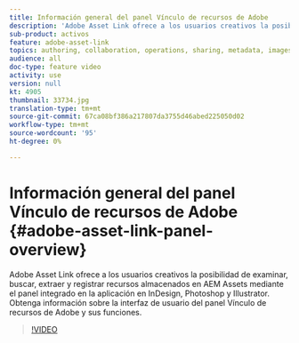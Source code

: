 ```yaml
---
title: Información general del panel Vínculo de recursos de Adobe
description: 'Adobe Asset Link ofrece a los usuarios creativos la posibilidad de examinar, buscar, extraer y registrar recursos almacenados en AEM Assets mediante el panel integrado en la aplicación en InDesign, Photoshop y Illustrator. Obtenga información sobre la interfaz de usuario del panel Vínculo de recursos de Adobe y sus funciones. '
sub-product: activos
feature: adobe-asset-link
topics: authoring, collaboration, operations, sharing, metadata, images
audience: all
doc-type: feature video
activity: use
version: null
kt: 4905
thumbnail: 33734.jpg
translation-type: tm+mt
source-git-commit: 67ca08bf386a217807da3755d46abed225050d02
workflow-type: tm+mt
source-wordcount: '95'
ht-degree: 0%

---
```



# Información general del panel Vínculo de recursos de Adobe {#adobe-asset-link-panel-overview}

Adobe Asset Link ofrece a los usuarios creativos la posibilidad de examinar, buscar, extraer y registrar recursos almacenados en AEM Assets mediante el panel integrado en la aplicación en InDesign, Photoshop y Illustrator. Obtenga información sobre la interfaz de usuario del panel Vínculo de recursos de Adobe y sus funciones.

>[!VIDEO](https://video.tv.adobe.com/v/33734/?quality=12)
